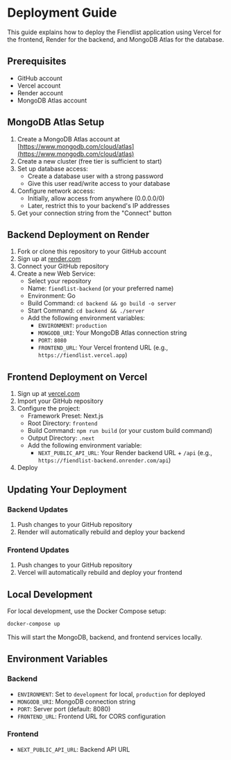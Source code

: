 # Deployment Guide

This guide explains how to deploy the Fiendlist application using Vercel for the frontend, Render for the backend, and MongoDB Atlas for the database.

## Prerequisites

- GitHub account
- Vercel account
- Render account
- MongoDB Atlas account

## MongoDB Atlas Setup

1. Create a MongoDB Atlas account at [https://www.mongodb.com/cloud/atlas](https://www.mongodb.com/cloud/atlas)
2. Create a new cluster (free tier is sufficient to start)
3. Set up database access:
   - Create a database user with a strong password
   - Give this user read/write access to your database
4. Configure network access:
   - Initially, allow access from anywhere (0.0.0.0/0)
   - Later, restrict this to your backend's IP addresses
5. Get your connection string from the "Connect" button

## Backend Deployment on Render

1. Fork or clone this repository to your GitHub account
2. Sign up at [render.com](https://render.com)
3. Connect your GitHub repository
4. Create a new Web Service:
   - Select your repository
   - Name: `fiendlist-backend` (or your preferred name)
   - Environment: Go
   - Build Command: `cd backend && go build -o server`
   - Start Command: `cd backend && ./server`
   - Add the following environment variables:
     - `ENVIRONMENT`: `production`
     - `MONGODB_URI`: Your MongoDB Atlas connection string
     - `PORT`: `8080`
     - `FRONTEND_URL`: Your Vercel frontend URL (e.g., `https://fiendlist.vercel.app`)

## Frontend Deployment on Vercel

1. Sign up at [vercel.com](https://vercel.com)
2. Import your GitHub repository
3. Configure the project:
   - Framework Preset: Next.js
   - Root Directory: `frontend`
   - Build Command: `npm run build` (or your custom build command)
   - Output Directory: `.next`
   - Add the following environment variable:
     - `NEXT_PUBLIC_API_URL`: Your Render backend URL + `/api` (e.g., `https://fiendlist-backend.onrender.com/api`)
4. Deploy

## Updating Your Deployment

### Backend Updates

1. Push changes to your GitHub repository
2. Render will automatically rebuild and deploy your backend

### Frontend Updates

1. Push changes to your GitHub repository
2. Vercel will automatically rebuild and deploy your frontend

## Local Development

For local development, use the Docker Compose setup:

```bash
docker-compose up
```

This will start the MongoDB, backend, and frontend services locally.

## Environment Variables

### Backend

- `ENVIRONMENT`: Set to `development` for local, `production` for deployed
- `MONGODB_URI`: MongoDB connection string
- `PORT`: Server port (default: 8080)
- `FRONTEND_URL`: Frontend URL for CORS configuration

### Frontend

- `NEXT_PUBLIC_API_URL`: Backend API URL 